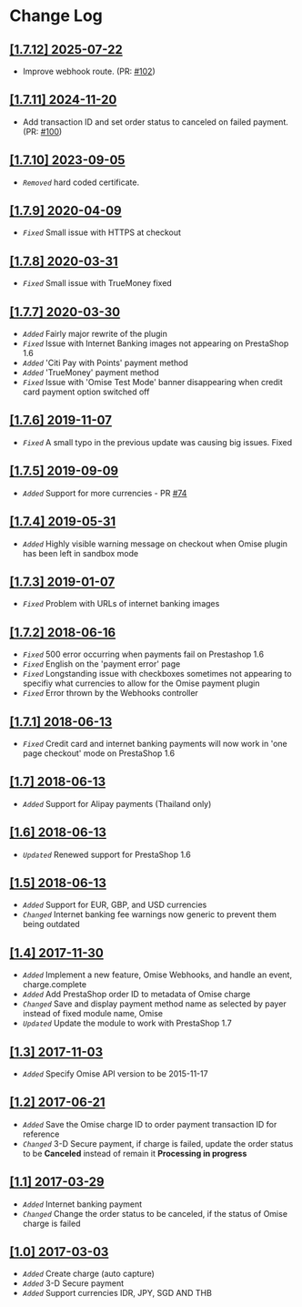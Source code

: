 # Change Log

## [[1.7.12] 2025-07-22](https://github.com/omise/omise-prestashop/releases/tag/v1.7.12)
- Improve webhook route. (PR: [#102](https://github.com/omise/omise-prestashop/pull/102))

## [[1.7.11] 2024-11-20](https://github.com/omise/omise-prestashop/releases/tag/v1.7.11)
- Add transaction ID and set order status to canceled on failed payment. (PR: [#100](https://github.com/omise/omise-prestashop/pull/100))

## [[1.7.10] 2023-09-05](https://github.com/omise/omise-prestashop/releases/tag/v1.7.10)
- *`Removed`* hard coded certificate.

## [[1.7.9] 2020-04-09](https://github.com/omise/omise-prestashop/releases/tag/v1.7.9)
- *`Fixed`* Small issue with HTTPS at checkout

## [[1.7.8] 2020-03-31](https://github.com/omise/omise-prestashop/releases/tag/v1.7.8)
- *`Fixed`* Small issue with TrueMoney fixed

## [[1.7.7] 2020-03-30](https://github.com/omise/omise-prestashop/releases/tag/v1.7.7)
- *`Added`* Fairly major rewrite of the plugin
- *`Fixed`* Issue with Internet Banking images not appearing on PrestaShop 1.6
- *`Added`* 'Citi Pay with Points' payment method
- *`Added`* 'TrueMoney' payment method
- *`Fixed`* Issue with 'Omise Test Mode' banner disappearing when credit card payment option switched off

## [[1.7.6] 2019-11-07](https://github.com/omise/omise-prestashop/releases/tag/v1.7.6)
- *`Fixed`* A small typo in the previous update was causing big issues. Fixed

## [[1.7.5] 2019-09-09](https://github.com/omise/omise-prestashop/releases/tag/v1.7.5)
- *`Added`* Support for more currencies - PR [#74](https://github.com/omise/omise-prestashop/pull/74)

## [[1.7.4] 2019-05-31](https://github.com/omise/omise-prestashop/releases/tag/v1.7.4)
- *`Added`* Highly visible warning message on checkout when Omise plugin has been left in sandbox mode

## [[1.7.3] 2019-01-07](https://github.com/omise/omise-prestashop/releases/tag/v1.7.3)
- *`Fixed`* Problem with URLs of internet banking images

## [[1.7.2] 2018-06-16](https://github.com/omise/omise-prestashop/releases/tag/v1.7.2)
- *`Fixed`* 500 error occurring when payments fail on Prestashop 1.6
- *`Fixed`* English on the 'payment error' page
- *`Fixed`* Longstanding issue with checkboxes sometimes not appearing to specifiy what currencies to allow for the Omise payment plugin
- *`Fixed`* Error thrown by the Webhooks controller

## [[1.7.1] 2018-06-13](https://github.com/omise/omise-prestashop/releases/tag/v1.7.1)
- *`Fixed`* Credit card and internet banking payments will now work in 'one page checkout' mode on PrestaShop 1.6

## [[1.7] 2018-06-13](https://github.com/omise/omise-prestashop/releases/tag/v1.7)
- *`Added`* Support for Alipay payments (Thailand only)

## [[1.6] 2018-06-13](https://github.com/omise/omise-prestashop/releases/tag/v1.6)
- *`Updated`* Renewed support for PrestaShop 1.6

## [[1.5] 2018-06-13](https://github.com/omise/omise-prestashop/releases/tag/v1.5)
- *`Added`* Support for EUR, GBP, and USD currencies
- *`Changed`* Internet banking fee warnings now generic to prevent them being outdated

## [[1.4] 2017-11-30](https://github.com/omise/omise-prestashop/releases/tag/v1.4)
- *`Added`* Implement a new feature, Omise Webhooks, and handle an event, charge.complete
- *`Added`* Add PrestaShop order ID to metadata of Omise charge
- *`Changed`* Save and display payment method name as selected by payer instead of fixed module name, Omise
- *`Updated`* Update the module to work with PrestaShop 1.7

## [[1.3] 2017-11-03](https://github.com/omise/omise-prestashop/releases/tag/v1.3)
- *`Added`* Specify Omise API version to be 2015-11-17

## [[1.2] 2017-06-21](https://github.com/omise/omise-prestashop/releases/tag/v1.2)
- *`Added`* Save the Omise charge ID to order payment transaction ID for reference
- *`Changed`* 3-D Secure payment, if charge is failed, update the order status to be **Canceled** instead of remain it **Processing in progress**

## [[1.1] 2017-03-29](https://github.com/omise/omise-prestashop/releases/tag/v1.1)
- *`Added`* Internet banking payment
- *`Changed`* Change the order status to be canceled, if the status of Omise charge is failed

## [[1.0] 2017-03-03](https://github.com/omise/omise-prestashop/releases/tag/v1.0)
- *`Added`* Create charge (auto capture)
- *`Added`* 3-D Secure payment
- *`Added`* Support currencies IDR, JPY, SGD AND THB

